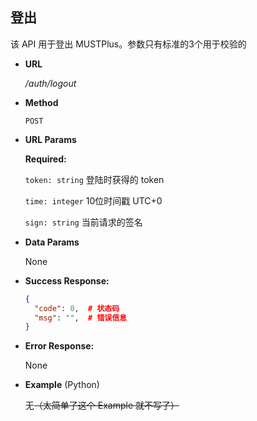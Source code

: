 ## **登出**

  该 API 用于登出 MUSTPlus。参数只有标准的3个用于校验的

- **URL**

  _/auth/logout_

- **Method**

  `POST`

- **URL Params**

  **Required:**

  `token: string` 登陆时获得的 token

  `time: integer` 10位时间戳 UTC+0

  `sign: string` 当前请求的签名

- **Data Params**

  None

- **Success Response:**

  ```JSON
  {
  	"code": 0,  # 状态码
  	"msg": "",  # 错误信息
  }
  ```

- **Error Response:**

  None

* **Example** (Python)

  无~~（太简单了这个 Example 就不写了）~~

